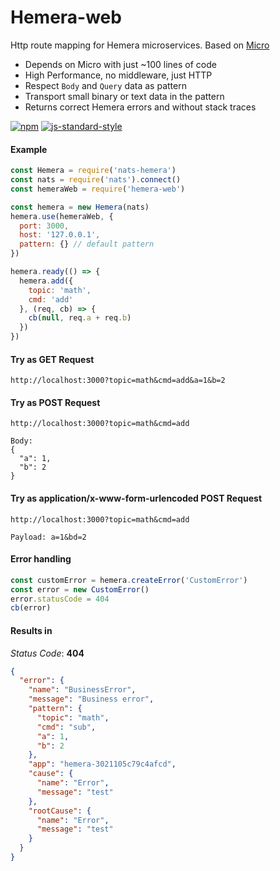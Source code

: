 # Hemera-web
Http route mapping for Hemera microservices. Based on [Micro](https://github.com/zeit/micro)

- Depends on Micro with just ~100 lines of code 
- High Performance, no middleware, just HTTP
- Respect `Body` and `Query` data as pattern
- Transport small binary or text data in the pattern
- Returns correct Hemera errors and without stack traces

[![npm](https://img.shields.io/npm/v/hemera-web.svg?maxAge=3600)](https://www.npmjs.com/package/hemera-web)
[![js-standard-style](https://img.shields.io/badge/code%20style-standard-brightgreen.svg)](http://standardjs.com)

#### Example

```js
const Hemera = require('nats-hemera')
const nats = require('nats').connect()
const hemeraWeb = require('hemera-web')

const hemera = new Hemera(nats)
hemera.use(hemeraWeb, {
  port: 3000,
  host: '127.0.0.1',
  pattern: {} // default pattern
})

hemera.ready(() => {
  hemera.add({
    topic: 'math',
    cmd: 'add'
  }, (req, cb) => {
    cb(null, req.a + req.b)
  })
})
```

#### Try as GET Request
```
http://localhost:3000?topic=math&cmd=add&a=1&b=2
```
#### Try as POST Request
```
http://localhost:3000?topic=math&cmd=add

Body:
{
  "a": 1,
  "b": 2
}
```
#### Try as application/x-www-form-urlencoded POST Request
```
http://localhost:3000?topic=math&cmd=add

Payload: a=1&bd=2
```
#### Error handling

```js
const customError = hemera.createError('CustomError')
const error = new CustomError()
error.statusCode = 404
cb(error)
```
#### Results in
_Status Code_: __404__
```json
{
  "error": {
    "name": "BusinessError",
    "message": "Business error",
    "pattern": {
      "topic": "math",
      "cmd": "sub",
      "a": 1,
      "b": 2
    },
    "app": "hemera-3021105c79c4afcd",
    "cause": {
      "name": "Error",
      "message": "test"
    },
    "rootCause": {
      "name": "Error",
      "message": "test"
    }
  }
}
```
